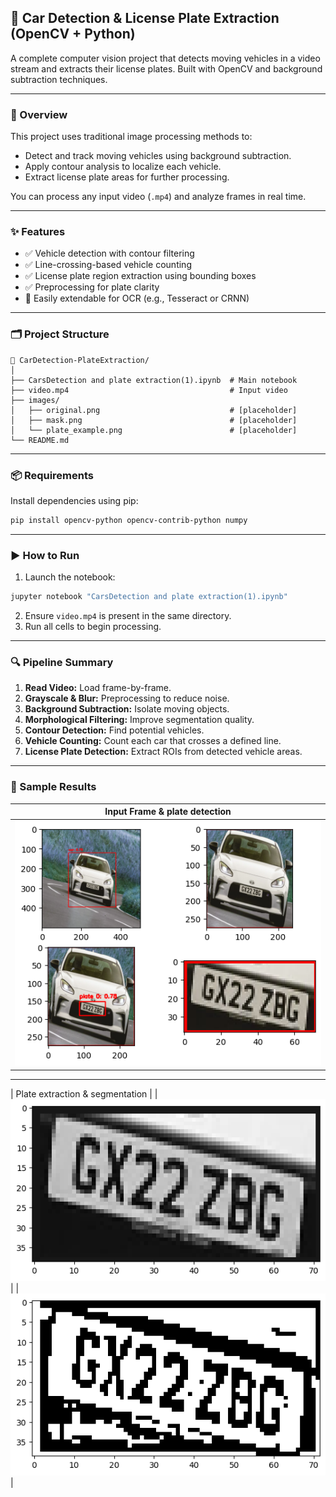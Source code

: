 ## 🚗 Car Detection & License Plate Extraction (OpenCV + Python)

A complete computer vision project that detects moving vehicles in a video stream and extracts their license plates. Built with OpenCV and background subtraction techniques.

---

### 📸 Overview

This project uses traditional image processing methods to:

* Detect and track moving vehicles using background subtraction.
* Apply contour analysis to localize each vehicle.
* Extract license plate areas for further processing.

You can process any input video (`.mp4`) and analyze frames in real time.

---

### ✨ Features

* ✅ Vehicle detection with contour filtering
* ✅ Line-crossing-based vehicle counting
* ✅ License plate region extraction using bounding boxes
* ✅ Preprocessing for plate clarity
* 🧩 Easily extendable for OCR (e.g., Tesseract or CRNN)

---

### 🗂 Project Structure

```
📁 CarDetection-PlateExtraction/
│
├── CarsDetection and plate extraction(1).ipynb  # Main notebook
├── video.mp4                                    # Input video
├── images/
│   ├── original.png                             # [placeholder]
│   ├── mask.png                                 # [placeholder]
│   └── plate_example.png                        # [placeholder]
└── README.md
```

---

### 📦 Requirements

Install dependencies using pip:

```bash
pip install opencv-python opencv-contrib-python numpy
```

---

### ▶️ How to Run

1. Launch the notebook:

```bash
jupyter notebook "CarsDetection and plate extraction(1).ipynb"
```

2. Ensure `video.mp4` is present in the same directory.
3. Run all cells to begin processing.

---

### 🔍 Pipeline Summary

1. **Read Video:** Load frame-by-frame.
2. **Grayscale & Blur:** Preprocessing to reduce noise.
3. **Background Subtraction:** Isolate moving objects.
4. **Morphological Filtering:** Improve segmentation quality.
5. **Contour Detection:** Find potential vehicles.
6. **Vehicle Counting:** Count each car that crosses a defined line.
7. **License Plate Detection:** Extract ROIs from detected vehicle areas.

---

### 🧪 Sample Results

| Input Frame & plate detection |
| ----------------------------- |
| ![frame](images/original.png) |

---

| Plate extraction & segmentation |
| ![frame](images/plate1.png) | | ![frame](images/plate2.png) |


